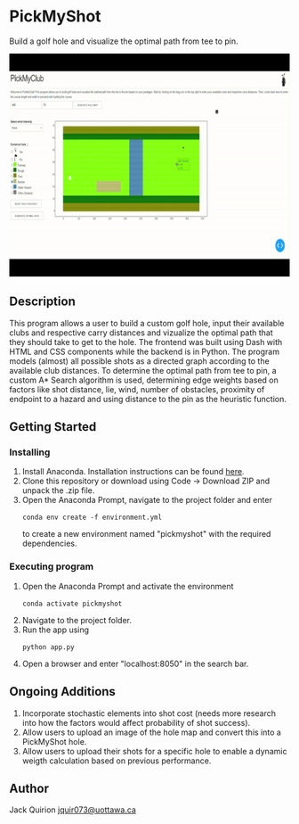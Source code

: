 # PickMyShot

Build a golf hole and visualize the optimal path from tee to pin.

<p align="center">
  <img src="preview.gif" width="800" height="400"/>
</p>

## Description

This program allows a user to build a custom golf hole, input their available clubs and respective carry distances and vizualize the optimal path that they should take to get to the hole. The frontend was built using Dash with HTML and CSS components while the backend is in Python. The program models (almost) all possible shots as a directed graph according to the available club distances. To determine the optimal path from tee to pin, a custom A* Search algorithm is used, determining edge weights based on factors like shot distance, lie, wind, number of obstacles, proximity of endpoint to a hazard and using distance to the pin as the heuristic function.

## Getting Started

### Installing

1. Install Anaconda. Installation instructions can be found [here](https://conda.io/projects/conda/en/latest/user-guide/install/index.html).
2. Clone this repository or download using Code -> Download ZIP and unpack the .zip file.
3. Open the Anaconda Prompt, navigate to the project folder and enter
   ```
   conda env create -f environment.yml
   ```
   to create a new environment named "pickmyshot" with the required dependencies.

### Executing program

1. Open the Anaconda Prompt and activate the environment
   ```
   conda activate pickmyshot
   ```
2. Navigate to the project folder.
3. Run the app using
   ```
   python app.py
   ```
4. Open a browser and enter "localhost:8050" in the search bar.

## Ongoing Additions

1. Incorporate stochastic elements into shot cost (needs more research into how the factors would affect probability of shot success).
2. Allow users to upload an image of the hole map and convert this into a PickMyShot hole.
3. Allow users to upload their shots for a specific hole to enable a dynamic weigth calculation based on previous performance.

## Author

Jack Quirion 
<jquir073@uottawa.ca>
